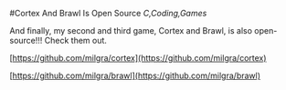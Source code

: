 #Cortex And Brawl Is Open Source
_C,Coding,Games_

And finally, my second and third game, Cortex and Brawl, is also open-source!!! Check them out.

[https://github.com/milgra/cortex](https://github.com/milgra/cortex)

[https://github.com/milgra/brawl](https://github.com/milgra/brawl)